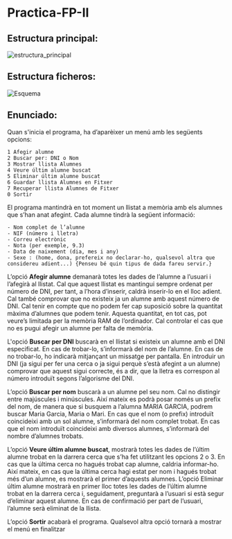 
# Practica-FP-II

## Estructura principal:

![estructura_principal](https://i.imgur.com/0DroeAv.png)

## Estructura ficheros:

![Esquema](https://user-images.githubusercontent.com/54553754/115969821-47240e00-a53f-11eb-857f-32a3c53fe98d.png)


## Enunciado:

Quan s'inicia el programa, ha d’aparèixer un menú amb les següents opcions:

    1 Afegir alumne
    2 Buscar per: DNI o Nom
    3 Mostrar llista Alumnes
    4 Veure últim alumne buscat
    5 Eliminar últim alumne buscat
    6 Guardar llista Alumnes en Fitxer
    7 Recuperar llista Alumnes de Fitxer
    0 Sortir

El programa mantindrà en tot moment un llistat a memòria amb els alumnes que s’han anat afegint.
Cada alumne tindrà la següent informació:

    - Nom complet de l’alumne
    - NIF (número i lletra)
    - Correu electrònic
    - Nota (per exemple, 9.3)
    - Data de naixement (dia, mes i any)
    - Sexe : (home, dona, prefereix no declarar-ho, qualsevol altra que considereu adient...) {Penseu bé quin tipus de dada fareu servir.}

L’opció **Afegir alumne** demanarà totes les dades de l’alumne a l’usuari i l’afegirà al llistat. Cal que
aquest llistat es mantingui sempre ordenat per número de DNI, per tant, a l’hora d’inserir, caldrà
inserir-lo en el lloc adient. Cal també comprovar que no existeix ja un alumne amb aquest número
de DNI.
Cal tenir en compte que no podem fer cap suposició sobre la quantitat màxima d’alumnes que
podem tenir. Aquesta quantitat, en tot cas, pot veure’s limitada per la memòria RAM de l’ordinador.
Cal controlar el cas que no es pugui afegir un alumne per falta de memòria.

L'opció **Buscar per DNI** buscarà en el llistat si existeix un alumne amb el DNI especificat. En cas
de trobar-lo, s’informarà del nom de l’alumne. En cas de no trobar-lo, ho indicarà mitjançant un
missatge per pantalla. En introduir un DNI (ja sigui per fer una cerca o ja sigui perquè s’està afegint
a un alumne) comprovar que aquest sigui correcte, és a dir, que la lletra es correspon al número
introduït segons l’algorisme del DNI.

L’opció **Buscar per nom** buscarà a un alumne pel seu nom. Cal no distingir entre majúscules i
minúscules. Així mateix es podrà posar només un prefix del nom, de manera que si busquem a
l’alumna MARIA GARCIA, podrem buscar Maria Garcia, Maria o Mari.
En cas que el nom (o prefix) introduït coincideixi amb un sol alumne, s’informarà del nom complet
trobat. En cas que el nom introduït coincideixi amb diversos alumnes, s’informarà del nombre
d’alumnes trobats.

L’opció **Veure últim alumne buscat**, mostrarà totes les dades de l’últim alumne trobat en la darrera
cerca que s’ha fet utilitzant les opcions 2 o 3. En cas que la última cerca no hagués trobat cap
alumne, caldria informar-ho. Així mateix, en cas que la última cerca hagi estat per nom i hagués
trobat més d’un alumne, es mostrarà el primer d’aquests alumnes.
L’opció Eliminar últim alumne mostrarà en primer lloc totes les dades de l’últim alumne trobat en
la darrera cerca i, seguidament, preguntarà a l’usuari si està segur d’eliminar aquest alumne. En
cas de confirmació per part de l’usuari, l’alumne serà eliminat de la llista.

L’opció **Sortir** acabarà el programa. Qualsevol altra opció tornarà a mostrar el menú en finalitzar
